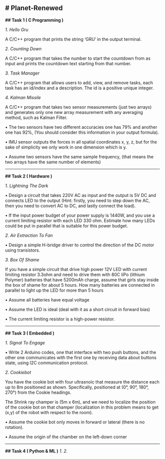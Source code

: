 **# Planet-Renewed**
---
**## Task 1 ( C Programming )**

*1. Hello Gru*

A C/C++ program that prints the string ‘GRU’ in the output terminal.

*2. Counting Down*

A C/C++ program that takes the number to start the countdown from as input and prints the countdown text starting from that number.

*3. Task Manager*

A C/C++ program that allows users to add, view, and remove tasks, each task has an id/index and a description. The id is a positive unique integer.

*4. Kalman Missile*

A C/C++ program that takes two sensor measurements (just two arrays) and generates only one new array measurement with any averaging method, such as Kalman Filter.

• The two sensors have two different accuracies one has 79% and another one has 92%, (You should consider this information in your output formula).

• IMU sensor outputs the forces in all spatial coordinates x, y, z, but for the sake of simplicity we only work in one dimension which is y.

• Assume two sensors have the same sample frequency, (that means the two arrays have the same number of elements)

---
**## Task 2 ( Hardware )**

*1. Lightning The Dark*

• Design a circuit that takes 220V AC as input and the output is 5V DC and connects LED to the output (Hint: firstly, you need to step down the AC, then you need to convert AC to DC, and lastly connect the load).

• If the input power budget of your power supply is 1440W, and you use a current limiting resistor with each LED 330 ohm. Estimate how many LEDs could be put in parallel that is suitable for this power budget.

*2. Air Extraction To Fan*

• Design a simple H-bridge driver to control the direction of the DC motor using transistors.

*3. Box Of Shame*

If you have a simple circuit that drive high power 12V LED with current limiting resistor 3.3ohm and need to drive them with 80C liPo (lithium Polymer) batteries that have 5200mAh charge, assume that girls stay inside the box of shame for about 5 hours. How many batteries are connected in parallel to light up the LED for more than 5 hours

• Assume all batteries have equal voltage

• Assume the LED is ideal (deal with it as a short circuit in forward bias)

• The current limiting resistor is a high-power resistor.

---
**## Task 3 ( Embedded )**

*1. Signal To Engage*

• Write 2 Arduino codes, one that interface with two push buttons,
and the other one communicates with the first one by receiving
data about buttons state, using I2C communication protocol.

*2. Cookiebot*

You have the cookie bot with four ultrasnoic that
measure the distance each up to 8m positioned as
shown. Specifically, positioned at (0°, 90°, 180°, 270°) from
the Cookie headings.

The Shrink ray champer is (5m x 6m), and we
need to localize the position of the cookie bot on
that champer (localization in this problem
means to get (x,y) of the robot with respect to
the room).

• Assume the cookie bot only moves in forward
or lateral (there is no rotation).

• Assume the origin of the chamber on the left-down corner

---
**## Task 4 ( Python & ML )**
*1.*
*2.*
